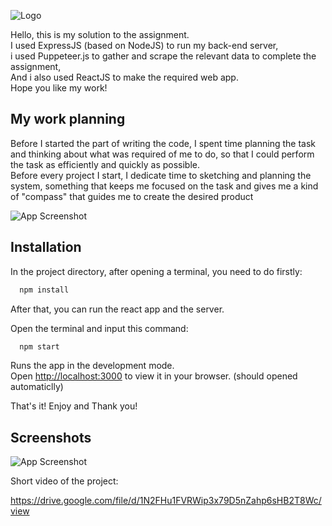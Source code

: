 
![Logo](https://i.postimg.cc/BZ8LTQwx/geeniexzaplogo.png)


Hello, this is my solution to the assignment.\
I used ExpressJS (based on NodeJS) to run my back-end server,\
i used Puppeteer.js to gather and scrape the relevant data to complete the assignment, \
And i also used ReactJS to make the required web app. \
Hope you like my work!


## My work planning

Before I started the part of writing the code, I spent time planning the task and thinking about what was required of me to do, so that I could perform the task as efficiently and quickly as possible.\
Before every project I start, I dedicate time to sketching and planning the system, something that keeps me focused on the task and gives me a kind of "compass" that guides me to create the desired product

![App Screenshot](https://i.postimg.cc/0yM0wrnK/image.png)
## Installation

In the project directory, after opening a terminal, you need to do firstly:
```bash
  npm install
```

After that, you can run the react app and the server.

Open the terminal and input this command:
```bash
  npm start
```

Runs the app in the development mode.\
Open [http://localhost:3000](http://localhost:3000) to view it in your browser. (should opened automaticlly)

That's it! Enjoy and Thank you!

## Screenshots

![App Screenshot](https://i.postimg.cc/pLRn2T7t/image.png)

Short video of the project:

https://drive.google.com/file/d/1N2FHu1FVRWip3x79D5nZahp6sHB2T8Wc/view

